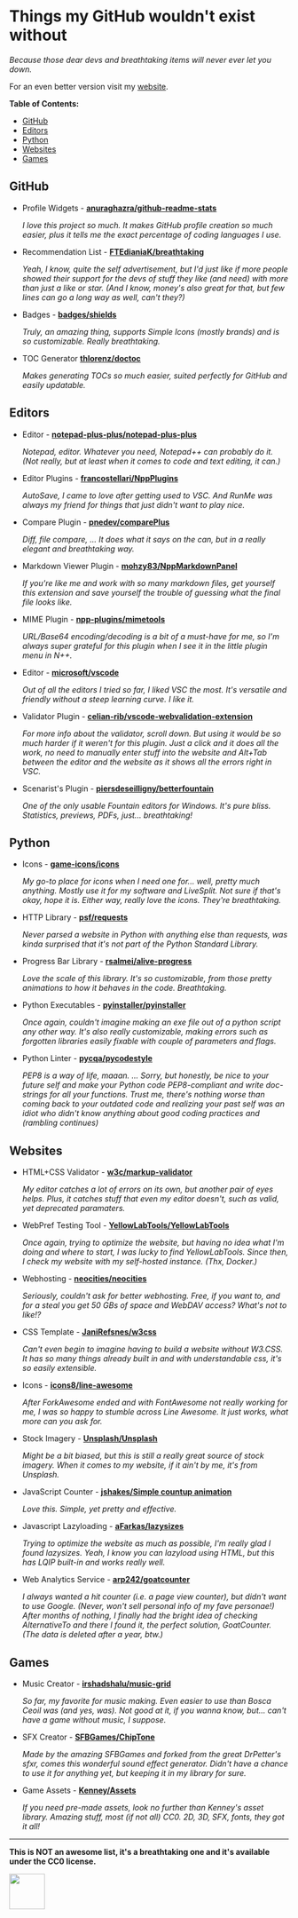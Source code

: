 # Things my GitHub wouldn't exist without

*Because those dear devs and breathtaking items will never ever let you down.*

For an even better version visit my [website](https://f-tek.neocities.org/items).

**Table of Contents:**

<!-- START doctoc generated TOC please keep comment here to allow auto update -->
<!-- DON'T EDIT THIS SECTION, INSTEAD RE-RUN doctoc TO UPDATE -->


- [GitHub](#github)
- [Editors](#editors)
- [Python](#python)
- [Websites](#websites)
- [Games](#games)

<!-- END doctoc generated TOC please keep comment here to allow auto update -->

## GitHub

- Profile Widgets - **[anuraghazra/github-readme-stats](https://github.com/anuraghazra/github-readme-stats)**

  *I love this project so much. It makes GitHub profile creation so much easier, plus it tells me the exact percentage of coding languages I use.*

- Recommendation List - **[FTEdianiaK/breathtaking](https://github.com/FTEdianiaK/breathtaking)**

  *Yeah, I know, quite the self advertisement, but I'd just like if more people showed their support for the devs of stuff they like (and need) with more than just a like or star. (And I know, money's also great for that, but few lines can go a long way as well, can't they?)*

- Badges - **[badges/shields](https://github.com/badges/shields)**

  *Truly, an amazing thing, supports Simple Icons (mostly brands) and is so customizable. Really breathtaking.*

- TOC Generator **[thlorenz/doctoc](https://github.com/thlorenz/doctoc)**

  *Makes generating TOCs so much easier, suited perfectly for GitHub and easily updatable.*

## Editors

- Editor - **[notepad-plus-plus/notepad-plus-plus](https://github.com/notepad-plus-plus/notepad-plus-plus)**

  *Notepad, editor. Whatever you need, Notepad++ can probably do it. (Not really, but at least when it comes to code and text editing, it can.)*

- Editor Plugins - **[francostellari/NppPlugins](https://github.com/francostellari/NppPlugins)**

  *AutoSave, I came to love after getting used to VSC. And RunMe was always my friend for things that just didn't want to play nice.*

- Compare Plugin - **[pnedev/comparePlus](https://github.com/pnedev/comparePlus)**

  *Diff, file compare, ... It does what it says on the can, but in a really elegant and breathtaking way.*

- Markdown Viewer Plugin - **[mohzy83/NppMarkdownPanel](https://github.com/mohzy83/NppMarkdownPanel)**

  *If you're like me and work with so many markdown files, get yourself this extension and save yourself the trouble of guessing what the final file looks like.*

- MIME Plugin - **[npp-plugins/mimetools](https://github.com/npp-plugins/mimetools)**

  *URL/Base64 encoding/decoding is a bit of a must-have for me, so I'm always super grateful for this plugin when I see it in the little plugin menu in N++.*

- Editor - **[microsoft/vscode](https://github.com/microsoft/vscode)**

  *Out of all the editors I tried so far, I liked VSC the most. It's versatile and friendly without a steep learning curve. I like it.*

- Validator Plugin - **[celian-rib/vscode-webvalidation-extension](https://github.com/celian-rib/vscode-webvalidation-extension)**

  *For more info about the validator, scroll down. But using it would be so much harder if it weren't for this plugin. Just a click and it does all the work, no need to manually enter stuff into the website and Alt+Tab between the editor and the website as it shows all the errors right in VSC.*

- Scenarist's Plugin - **[piersdeseilligny/betterfountain](piersdeseilligny/betterfountain)**

  *One of the only usable Fountain editors for Windows. It's pure bliss. Statistics, previews, PDFs, just... breathtaking!*

## Python

- Icons - **[game-icons/icons](https://github.com/game-icons/icons)**

  *My go-to place for icons when I need one for... well, pretty much anything. Mostly use it for my software and LiveSplit. Not sure if that's okay, hope it is. Either way, really love the icons. They're breathtaking.*

- HTTP Library - **[psf/requests](https://github.com/psf/requests)**

  *Never parsed a website in Python with anything else than requests, was kinda surprised that it's not part of the Python Standard Library.*

- Progress Bar Library - **[rsalmei/alive-progress](https://github.com/rsalmei/alive-progress)**

  *Love the scale of this library. It's so customizable, from those pretty animations to how it behaves in the code. Breathtaking.*

- Python Executables - **[pyinstaller/pyinstaller](https://github.com/pyinstaller/pyinstaller)**

  *Once again, couldn't imagine making an exe file out of a python script any other way. It's also really customizable, making errors such as forgotten libraries easily fixable with couple of parameters and flags.*

- Python Linter - **[pycqa/pycodestyle](https://github.com/pycqa/pycodestyle)**

  *PEP8 is a way of life, maaan. ... Sorry, but honestly, be nice to your future self and make your Python code PEP8-compliant and write doc-strings for all your functions. Trust me, there's nothing worse than coming back to your outdated code and realizing your past self was an idiot who didn't know anything about good coding practices and (rambling continues)*

## Websites

- HTML+CSS Validator - **[w3c/markup-validator](https://github.com/w3c/markup-validator)**

  *My editor catches a lot of errors on its own, but another pair of eyes helps. Plus, it catches stuff that even my editor doesn't, such as valid, yet deprecated paramaters.*

- WebPref Testing Tool - **[YellowLabTools/YellowLabTools](https://github.com/YellowLabTools/YellowLabTools)**

  *Once again, trying to optimize the website, but having no idea what I'm doing and where to start, I was lucky to find YellowLabTools. Since then, I check my website with my self-hosted instance. (Thx, Docker.)*

- Webhosting - **[neocities/neocities](https://github.com/neocities/neocities)**

  *Seriously, couldn't ask for better webhosting. Free, if you want to, and for a steal you get 50 GBs of space and WebDAV access? What's not to like!?*

- CSS Template - **[JaniRefsnes/w3css](https://github.com/JaniRefsnes/w3css)**

  *Can't even begin to imagine having to build a website without W3.CSS. It has so many things already built in and with understandable css, it's so easily extensible.*

- Icons - **[icons8/line-awesome](https://github.com/icons8/line-awesome)**

  *After ForkAwesome ended and with FontAwesome not really working for me, I was so happy to stumble across Line Awesome. It just works, what more can you ask for.*

- Stock Imagery - **[Unsplash/Unsplash](https://unsplash.com/)**

  *Might be a bit biased, but this is still a really great source of stock imagery. When it comes to my website, if it ain't by me, it's from Unsplash.*

- JavaScript Counter - **[jshakes/Simple countup animation](https://codepen.io/jshakes/pen/KKpjdYv)**

  *Love this. Simple, yet pretty and effective.*

- Javascript Lazyloading - **[aFarkas/lazysizes](https://github.com/aFarkas/lazysizes)**

  *Trying to optimize the website as much as possible, I'm really glad I found lazysizes. Yeah, I know you can lazyload using HTML, but this has LQIP built-in and works really well.*

- Web Analytics Service - **[arp242/goatcounter](https://github.com/arp242/goatcounter)**

  *I always wanted a hit counter (i.e. a page view counter), but didn't want to use Google. (Never, won't sell personal info of my fave personae!) After months of nothing, I finally had the bright idea of checking AlternativeTo and there I found it, the perfect solution, GoatCounter. (The data is deleted after a year, btw.)*

## Games

- Music Creator - **[irshadshalu/music-grid](https://github.com/irshadshalu/music-grid)**

  *So far, my favorite for music making. Even easier to use than Bosca Ceoil was (and yes, was). Not good at it, if you wanna know, but... can't have a game without music, I suppose.*

- SFX Creator - **[SFBGames/ChipTone](https://sfbgames.itch.io/chiptone)**

  *Made by the amazing SFBGames and forked from the great DrPetter's sfxr, comes this wonderful sound effect generator. Didn't have a chance to use it for anything yet, but keeping it in my library for sure.*

- Game Assets - **[Kenney/Assets](https://kenney.nl/assets)**

  *If you need pre-made assets, look no further than Kenney's asset library. Amazing stuff, most (if not all) CC0. 2D, 3D, SFX, fonts, they got it all!*

---

**This is NOT an awesome list, it's a breathtaking one and it's available under the CC0 license.**

<a href="https://github.com/FTEdianiaK/breathtaking"><img style="height:64px;" src="https://img.shields.io/badge/breathtaking-332E00?style=flat&label=%F0%9F%A4%A9&labelColor=ffeb3b"></a>
